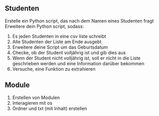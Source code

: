 ## Studenten
Erstelle ein Python script, das nach dem Namen eines Studenten fragt
Erweitere dein Python script, sodass:
1. Es jeden Studenten in eine csv liste schreibt
2. Alle Studenten der Liste am Ende ausgebt
3. Erweitere deine Script um das Geburtsdatum
4. Checke, ob der Student volljährig ist und gib dies aus
5. Wenn der Student nicht volljährig ist, soll er nicht in die Liste geschrieben werden und eine Information darüber bekommen
6. Versuche, eine Funktion zu extrahieren

## Module
1. Erstellen von Modulen
2. Interagieren mit os
3. Ordner und txt (mit Inhalt) erstellen